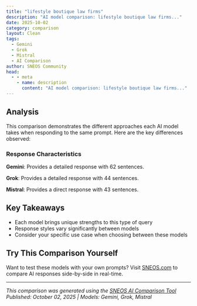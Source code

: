 ```yaml
---
title: "lifestyle boutique law firms"
description: "AI model comparison: lifestyle boutique law firms..."
date: 2025-10-02
category: comparison
layout: Clean
tags:
  - Gemini
  - Grok
  - Mistral
  - AI Comparison
author: SNEOS Community
head:
  - - meta
    - name: description
      content: "AI model comparison: lifestyle boutique law firms..."
---
```


<ChatComparison
  title="lifestyle boutique law firms"
  prompt="lifestyle boutique law firms"
  :responses='{"Gemini": "Lifestyle boutique law firms represent a fascinating niche in the legal industry. Here\u0027s a breakdown of what they are, their characteristics, advantages, disadvantages, and what to consider if you\u0027re thinking of joining or starting one:\n\n**What is a Lifestyle Boutique Law Firm?**\n\n* **Definition:** A lifestyle boutique law firm is a small legal practice (typically with 1-10 attorneys, though the range can vary) that prioritizes the lawyers\u0027 personal lifestyle and work-life balance as much as (or sometimes more than) profitability or rapid growth. They often specialize in a specific area of law.\n* **Focus:** The firm\u0027s design and operation center around creating a sustainable, fulfilling, and balanced work environment for its attorneys. This can manifest in various ways:\n * **Flexible Hours:** Allowing attorneys to set their own hours and work remotely.\n * **Reduced Billable Hour Requirements:** Lower expectations than traditional big law firms.\n * **Emphasis on Collaboration:** A supportive and less competitive atmosphere.\n * **Focus on a Specific Niche:** Choosing a practice area that attorneys are passionate about and where they can excel without extreme pressure.\n * **Location Independence:** Sometimes structured to allow attorneys to live in preferred locations and work remotely.\n\n**Key Characteristics:**\n\n* **Small Size:** A defining characteristic.\n* **Specialization:** Typically focused on a narrow practice area (e.g., estate planning, family law, real estate, intellectual property, environmental law, etc.). This allows for deeper expertise and more efficient operations.\n* **Work-Life Balance:** A core value, with policies and culture designed to support it.\n* **Autonomy:** Attorneys often have more control over their caseload and client interactions.\n* **Relationship-Based:** Strong emphasis on building long-term relationships with clients and colleagues.\n* **Technologically Savvy:** Often leverage technology to streamline processes and facilitate remote work.\n* **Client Focus:** Focus on particular types of clients that resonate with the firm\u0027s values.\n\n**Advantages of Joining or Starting a Lifestyle Boutique Law Firm:**\n\n* **Improved Work-Life Balance:** More time for family, hobbies, and personal pursuits.\n* **Reduced Stress:** Lower pressure and a more supportive work environment.\n* **Increased Autonomy and Control:** Greater influence over your work and career path.\n* **Stronger Client Relationships:** Opportunity to build meaningful connections with clients.\n* **Specialized Expertise:** Develop in-depth knowledge in a specific area of law.\n* **Entrepreneurial Opportunities:** If starting your own firm, you have complete control over its direction and culture.\n* **Location Flexibility:** Potential to live and work where you choose.\n* **Financial Rewards:** While potentially lower than big law salaries, can still be substantial, and the lower stress may be worth the trade-off. Starting your own firm can be very lucrative if successful.\n* **Greater Job Satisfaction:** Feeling more fulfilled in your work.\n\n**Disadvantages of Joining or Starting a Lifestyle Boutique Law Firm:**\n\n* **Lower Earning Potential:** Generally, salaries are lower than those at larger, more traditional firms.\n* **Limited Resources:** Smaller firms may have fewer resources for marketing, technology, and professional development.\n* **Administrative Burden:** Attorneys may need to handle some administrative tasks themselves.\n* **Slower Career Progression:** Opportunities for advancement may be limited compared to larger firms.\n* **Less Prestige:** May not have the same name recognition or reputation as larger firms (though this is less important to many people).\n* **Business Development Responsibilities:** If you have ownership/partnership responsibilities, you will be responsible for bringing in new clients.\n* **Risk of Start-up:** Starting your own firm is risky.\n\n**Considerations When Starting a Lifestyle Boutique Law Firm:**\n\n* **Niche Selection:** Choose a practice area that aligns with your skills, interests, and market demand.\n* **Business Plan:** Develop a comprehensive business plan that outlines your goals, target market, financial projections, and marketing strategy.\n* **Technology Infrastructure:** Invest in reliable technology to support remote work, client communication, and practice management.\n* **Marketing and Branding:** Create a strong brand identity and marketing strategy to attract clients.\n* **Client Acquisition:** Develop a strategy for acquiring new clients, such as networking, referrals, and online marketing.\n* **Financial Management:** Establish sound financial management practices to ensure the firm\u0027s stability.\n* **Legal Compliance:** Adhere to all applicable laws and regulations.\n* **Risk Tolerance:** Understand the financial risks associated with opening your own business.\n\n**Considerations When Joining a Lifestyle Boutique Law Firm:**\n\n* **Cultural Fit:** Ensure that the firm\u0027s culture and values align with your own.\n* **Financial Stability:** Assess the firm\u0027s financial health and stability.\n* **Growth Opportunities:** Inquire about opportunities for professional development and advancement.\n* **Clientele:** Understand the types of clients the firm serves.\n* **Firm\u0027s Reputation:** Research the firm\u0027s reputation and standing in the legal community.\n* **Salary and Benefits:** Compare the firm\u0027s compensation package to other opportunities.\n* **Due Diligence:** Talk to current and former employees to get a sense of the firm\u0027s culture and work environment.\n\n**Who are Lifestyle Boutique Law Firms a Good Fit For?**\n\n* **Experienced Attorneys:** Those with a strong legal background who are looking for more control over their work and a better work-life balance.\n* **Entrepreneurs:** Attorneys who are interested in building their own business and creating a unique culture.\n* **Parents:** Attorneys who need flexible work arrangements to balance their careers with family responsibilities.\n* **Individuals with Specific Interests:** Attorneys who are passionate about a particular area of law and want to focus on that area.\n* **Those Seeking a More Collaborative Environment:** Attorneys who prefer a supportive and less competitive work environment.\n\n**In summary, lifestyle boutique law firms offer a compelling alternative to traditional legal careers. They prioritize work-life balance, autonomy, and specialized expertise. While they may not offer the same earning potential as larger firms, they can provide a more fulfilling and sustainable career path for attorneys who value personal well-being and control over their work.**\n", "Grok": "Lifestyle boutique law firms are a niche category of legal practices that prioritize a balanced work-life dynamic for their attorneys while still delivering high-quality, specialized legal services. Unlike traditional large law firms (often referred to as \u0022Big Law\u0022), which may demand long hours and prioritize billable hours over personal well-being, lifestyle boutique firms focus on creating a more sustainable and flexible work environment. These firms are often smaller in size, allowing for a more personalized approach to both client service and employee satisfaction.\n\n### Key Characteristics of Lifestyle Boutique Law Firms:\n1. **Smaller Size**: These firms typically have fewer attorneys than large corporate firms, allowing for a more collaborative and close-knit culture. This also enables more direct client interaction and less hierarchy.\n \n2. **Specialized Practice Areas**: Boutique firms often focus on specific areas of law, such as family law, intellectual property, real estate, or entertainment law, rather than offering a broad range of services. This specialization allows them to provide expert-level service in their chosen field.\n\n3. **Work-Life Balance**: A defining feature of lifestyle firms is their emphasis on reasonable working hours, remote work options, or flexible schedules. They aim to reduce burnout and stress by prioritizing employee well-being over maximizing profits or billable hours.\n\n4. **Client-Centric Approach**: Due to their smaller size, boutique firms often build stronger, more personal relationships with clients, focusing on tailored solutions rather than a one-size-fits-all approach.\n\n5. **Lower Overhead**: With fewer employees and often more modest office spaces (or even virtual operations), these firms tend to have lower operating costs. This can translate to more competitive pricing for clients and better compensation structures for attorneys relative to workload.\n\n6. **Cultural Fit**: Lifestyle boutique firms often attract attorneys who value quality of life, personal fulfillment, and a sense of community over high salaries or prestige. These firms may also appeal to clients who prefer a more individualized and approachable legal team.\n\n### Benefits for Attorneys:\n- **Flexibility**: Many lifestyle firms offer remote work, part-time options, or reduced billable hour requirements (e.g., 1,200\u20131,500 hours annually vs. 1,800\u20132,000\u002B at Big Law firms).\n- **Meaningful Work**: Attorneys often have more autonomy and direct involvement in cases, as opposed to being limited to narrow tasks in a large firm.\n- **Better Compensation Relative to Hours**: While salaries may be lower than Big Law, the pay-to-hours ratio is often more favorable due to reduced workloads.\n\n### Benefits for Clients:\n- **Personalized Service**: Clients typically work directly with senior attorneys rather than junior associates, ensuring more experienced representation.\n- **Cost-Effectiveness**: Fees are often lower than at large firms due to reduced overhead and a focus on efficiency.\n- **Niche Expertise**: Clients benefit from highly specialized knowledge in specific legal areas.\n\n### Challenges of Lifestyle Boutique Law Firms:\n- **Limited Resources**: Smaller firms may lack the extensive support staff, technology, or global reach of larger firms, which can be a drawback for complex, multi-jurisdictional cases.\n- **Client Base**: Building and maintaining a steady stream of clients can be challenging without the name recognition or marketing budgets of larger firms.\n- **Growth Constraints**: Scaling the firm while maintaining the \u0022lifestyle\u0022 focus can be difficult, as expansion often requires more structure and resources, potentially eroding the firm\u2019s original ethos.\n\n### Examples and Context:\nLifestyle boutique law firms are often found in urban centers but can also operate virtually or in smaller markets. They might cater to creative industries (e.g., media, arts, or tech startups) or focus on personal legal matters (e.g., estate planning or divorce). For instance, a boutique firm in Los Angeles might specialize in entertainment law with a roster of independent filmmakers, offering flexible hours to attorneys who are also pursuing creative passions.\n\n### How to Identify or Choose a Lifestyle Boutique Firm:\n- **For Attorneys**: Look for firms that advertise reasonable billable hour targets, flexible work policies, or a strong emphasis on culture and mentorship. Networking with current employees or reviewing firm websites for mission statements can provide insight.\n- **For Clients**: Research firms with a strong reputation in a specific practice area, read client reviews, and consider whether a smaller, more personal team aligns with your needs over a larger, more impersonal firm.\n\nIn summary, lifestyle boutique law firms offer an alternative to the traditional high-pressure legal environment, appealing to both attorneys seeking balance and clients desiring personalized service. They represent a growing trend in the legal industry as professionals and clients alike prioritize quality of life and meaningful engagement over sheer scale or prestige.", "Mistral": "Lifestyle boutique law firms are a unique segment within the legal industry that prioritize work-life balance, flexibility, and a more relaxed work environment compared to traditional large law firms. These firms often cater to niche markets or specialized areas of law, allowing them to offer personalized and high-quality legal services. Here are some key characteristics and benefits of lifestyle boutique law firms:\n\n### Characteristics:\n1. **Specialized Practice Areas**: These firms typically focus on specific areas of law, such as intellectual property, family law, employment law, or environmental law. This specialization allows them to provide deep expertise and tailored solutions to their clients.\n\n2. **Smaller Size**: Lifestyle boutique firms are generally smaller in size, which fosters a more intimate and collaborative work environment. This can lead to closer relationships between attorneys and clients.\n\n3. **Flexible Work Arrangements**: These firms often offer flexible work hours, remote work options, and part-time positions. This flexibility is particularly appealing to attorneys who value work-life balance.\n\n4. **Client-Centric Approach**: With a smaller client base, boutique firms can provide more personalized attention and build stronger client relationships. This can lead to higher client satisfaction and loyalty.\n\n5. **Innovative Billing Models**: Some lifestyle boutique firms adopt alternative billing models, such as flat fees or subscription-based services, which can be more attractive to clients compared to traditional hourly billing.\n\n6. **Technology-Driven**: These firms often leverage technology to streamline operations, improve efficiency, and enhance client service. This can include the use of cloud-based software, virtual meetings, and digital document management.\n\n### Benefits:\n1. **Work-Life Balance**: Attorneys in lifestyle boutique firms often enjoy a better work-life balance, which can reduce stress and burnout. This is particularly appealing to lawyers with families or other personal commitments.\n\n2. **Professional Growth**: The smaller size and specialized focus of these firms can provide attorneys with more opportunities for professional growth and development. Younger attorneys may have more direct client interaction and responsibility earlier in their careers.\n\n3. **Collaborative Environment**: The close-knit nature of boutique firms can foster a more collaborative and supportive work environment. This can lead to better teamwork and a more positive workplace culture.\n\n4. **Client Satisfaction**: The personalized attention and specialized expertise offered by boutique firms can result in higher client satisfaction and stronger client relationships.\n\n5. **Innovation and Adaptability**: Smaller firms are often more agile and can quickly adapt to changes in the legal landscape or client needs. This adaptability can be a competitive advantage in a rapidly evolving market.\n\n### Challenges:\n1. **Resource Limitations**: Smaller firms may have fewer resources, such as financial capital, administrative support, and specialized expertise, compared to larger firms.\n\n2. **Client Acquisition**: Building a client base can be more challenging for boutique firms, especially in competitive markets. Effective marketing and networking are crucial for success.\n\n3. **Scalability**: Growing a boutique firm while maintaining its lifestyle-friendly culture can be challenging. Firms need to carefully manage growth to avoid compromising their core values.\n\n### Conclusion:\nLifestyle boutique law firms offer a compelling alternative to traditional large law firms, particularly for attorneys seeking a better work-life balance and a more personalized work environment. While they face unique challenges, their specialized focus, flexible work arrangements, and client-centric approach can provide significant benefits for both attorneys and clients."}' 
  published-date="01:24"
/>

## Analysis

This comparison demonstrates the different approaches each AI model takes when responding to the same prompt. Here are the key differences observed:

### Response Characteristics

**Gemini**: Provides a detailed response with 62 sentences. 

**Grok**: Provides a detailed response with 44 sentences. 

**Mistral**: Provides a direct response with 43 sentences. 

## Key Takeaways

- Each model brings unique strengths to this type of query
- Response styles vary significantly between models
- Consider your specific use case when choosing between these models

## Try This Comparison Yourself

Want to test these models with your own prompts? Visit [SNEOS.com](https://sneos.com) to compare AI responses side-by-side in real-time.

---

*This comparison was generated using the [SNEOS AI Comparison Tool](https://sneos.com)*
*Published: October 02, 2025 | Models: Gemini, Grok, Mistral*
